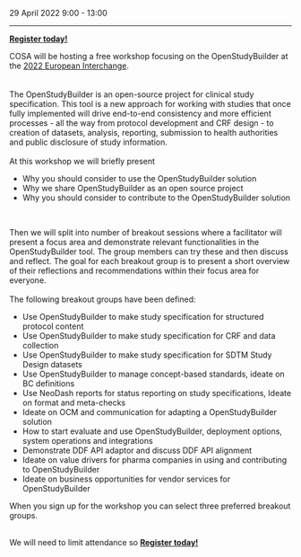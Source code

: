 29 April 2022  9:00 - 13:00

---

[**Register today!**](https://www.cdisc.org/form/cosa-openstudybuilder-workshop-b)
<br>

COSA will be hosting a free workshop focusing on the OpenStudyBuilder at the [2022 European Interchange](https://www.cdisc.org/events/interchange/2022-europe-interchange).  
<br><br>
The OpenStudyBuilder is an open-source project for clinical study specification. This tool is a new approach for working with studies that once fully implemented will drive end-to-end consistency and more efficient processes - all the way from protocol development and CRF design - to creation of datasets, analysis, reporting, submission to health authorities and public disclosure of study information.  
<br>
At this workshop we will briefly present
* Why you should consider to use the OpenStudyBuilder solution
* Why we share OpenStudyBuilder as an open source project
* Why you should consider to contribute to the OpenStudyBuilder solution  
<br>

Then we will split into number of breakout sessions where a facilitator will present a focus area and demonstrate relevant functionalities in the OpenStudyBuilder tool. The group members can try these and then discuss and reflect. The goal for each breakout group is to present a short overview of their reflections and recommendations within their focus area for everyone.  
<BR>
The following breakout groups have been defined:
* Use OpenStudyBuilder to make study specification for structured protocol content
* Use OpenStudyBuilder to make study specification for CRF and data collection
* Use OpenStudyBuilder to make study specification for SDTM Study Design datasets
* Use OpenStudyBuilder to manage concept-based standards, ideate on BC definitions
* Use NeoDash reports for status reporting on study specifications, Ideate on format and meta-checks
* Ideate on OCM and communication for adapting a OpenStudyBuilder solution
* How to start evaluate and use OpenStudyBuilder, deployment options, system operations and integrations
* Demonstrate DDF API adaptor and discuss DDF API alignment
* Ideate on value drivers for pharma companies in using and contributing to OpenStudyBuilder
* Ideate on business opportunities for vendor services for OpenStudyBuilder
    

When you sign up for the workshop you can select three preferred breakout groups.  
<BR>

  
We will need to limit attendance so [**Register today!**](https://www.cdisc.org/form/cosa-openstudybuilder-workshop-b)
  
<BR><BR><BR>
